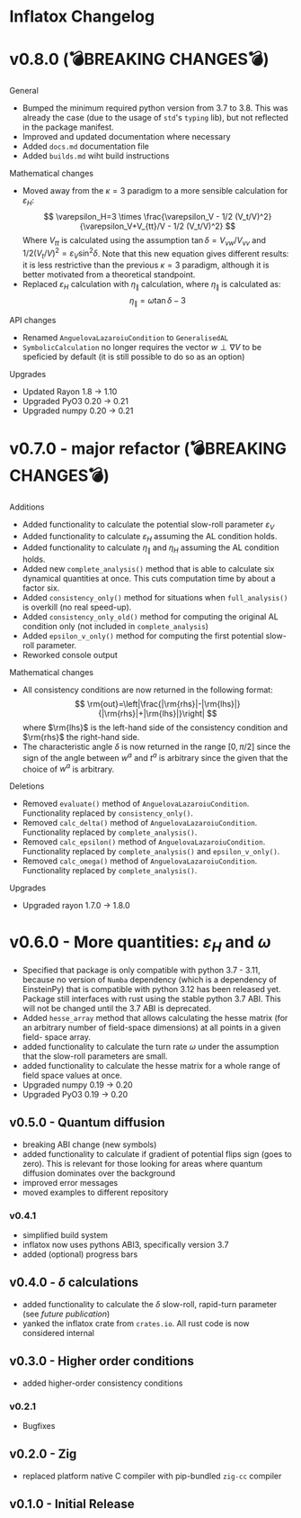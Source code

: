 # Inflatox Changelog

# v0.8.0 (💣BREAKING CHANGES💣)
General
- Bumped the minimum required python version from 3.7 to 3.8. This was already the case (due to the
  usage of `std`'s `typing` lib), but not reflected in the package manifest.
- Improved and updated documentation where necessary
- Added `docs.md` documentation file
- Added `builds.md` wiht build instructions

Mathematical changes
- Moved away from the $\kappa=3$ paradigm to a more sensible calculation for 
  $\varepsilon_H$:
  $$
    \varepsilon_H=3 \times \frac{\varepsilon_V - 1/2 (V_t/V)^2}
    {\varepsilon_V+V_{tt}/V - 1/2 (V_t/V)^2}
  $$
  Where $V_{tt}$ is calculated using the assumption $\tan\delta=V_{vw}/V_{vv}$ and $1/2(V_t/V)^2=
  \varepsilon_V\sin^2\delta$. Note that this new equation gives different results: it is less
  restrictive than the previous $\kappa=3$ paradigm, although it is better motivated from a 
  theoretical standpoint.
- Replaced $\varepsilon_H$ calculation with $\eta_{\parallel}$ calculation, where $\eta_{\parallel}$
  is calculated as:
  $$
    \eta_{\parallel}=\omega\tan\delta -3
  $$

API changes
- Renamed `AnguelovaLazaroiuCondition` to `GeneralisedAL`
- `SymbolicCalculation` no longer requires the vector $w \perp \nabla V$ to be speficied by default
  (it is still possible to do so as an option)

Upgrades
- Updated Rayon 1.8 -> 1.10
- Upgraded PyO3 0.20 -> 0.21
- Upgraded numpy 0.20 -> 0.21

# v0.7.0 - major refactor (💣BREAKING CHANGES💣)
Additions
- Added functionality to calculate the potential slow-roll parameter $\varepsilon_V$
- Added functionality to calculate $\varepsilon_H$ assuming the AL condition holds.
- Added functionality to calculate $\eta_{\parallel}$ and $\eta_H$ assuming
  the AL condition holds.
- Added new `complete_analysis()` method that is able to calculate six dynamical
  quantities at once. This cuts computation time by about a factor six.
- Added `consistency_only()` method for situations when `full_analysis()` is
  overkill (no real speed-up).
- Added `consistency_only_old()` method for computing the original AL condition
  only (not included in `complete_analysis`)
- Added `epsilon_v_only()` method for computing the first potential slow-roll
  parameter.
- Reworked console output

Mathematical changes
- All consistency conditions are now returned in the following format:
  $$
    \rm{out}=\left|\frac{|\rm{rhs}|-|\rm{lhs}|}{|\rm{rhs}|+|\rm{lhs}|}\right|
  $$
  where $\rm{lhs}$ is the left-hand side of the consistency condition and $\rm{rhs}$
  the right-hand side.
- The characteristic angle $\delta$ is now returned in the range $[0,\pi/2]$
  since the sign of the angle between $w^a$ and $t^a$ is arbitrary since the 
  given that the choice of $w^a$ is arbitrary.

Deletions
- Removed `evaluate()` method of `AnguelovaLazaroiuCondition`. Functionality
  replaced by `consistency_only()`.
- Removed `calc_delta()` method of `AnguelovaLazaroiuCondition`. Functionality
  replaced by `complete_analysis()`.
- Removed `calc_epsilon()` method of `AnguelovaLazaroiuCondition`. Functionality
  replaced by `complete_analysis()` and `epsilon_v_only()`.
- Removed `calc_omega()` method of `AnguelovaLazaroiuCondition`. Functionality
  replaced by `complete_analysis()`.

Upgrades
- Upgraded rayon 1.7.0 -> 1.8.0

# v0.6.0 - More quantities: $\varepsilon_H$ and $\omega$
- Specified that package is only compatible with python 3.7 - 3.11, because
  no version of `Numba` dependency (which is a dependency of EinsteinPy) that is
  compatible with python 3.12 has been released yet. Package still interfaces
  with rust using the stable python 3.7 ABI. This will not be changed until
  the 3.7 ABI is deprecated. 
- Added `hesse_array` method that allows calculating the hesse matrix (for an
  arbitrary number of field-space dimensions) at all points in a given field-
  space array.
- added functionality to calculate the turn rate $\omega$ under the assumption
  that the slow-roll parameters are small.
- added functionality to calculate the hesse matrix for a whole range of field
  space values at once.
- Upgraded numpy 0.19 -> 0.20
- Upgraded PyO3 0.19 -> 0.20

## v0.5.0 - Quantum diffusion
- breaking ABI change (new symbols)
- added functionality to calculate if gradient of potential flips sign (goes to
  zero). This is relevant for those looking for areas where quantum diffusion
  dominates over the background
- improved error messages
- moved examples to different repository

### v0.4.1
- simplified build system
- inflatox now uses pythons ABI3, specifically version 3.7
- added (optional) progress bars

## v0.4.0 - $\delta$ calculations
- added functionality to calculate the $\delta$ slow-roll, rapid-turn parameter (see _future publication_)
- yanked the inflatox crate from `crates.io`. All rust code is now considered internal

## v0.3.0 - Higher order conditions
- added higher-order consistency conditions

### v0.2.1
- Bugfixes

## v0.2.0 - Zig
- replaced platform native C compiler with pip-bundled `zig-cc` compiler

## v0.1.0 - Initial Release
